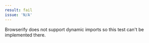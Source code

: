 ```yaml
---
result: fail
issue: 'N/A'
---
```


Browserify does not support dynamic imports so this test can't be implemented there.

